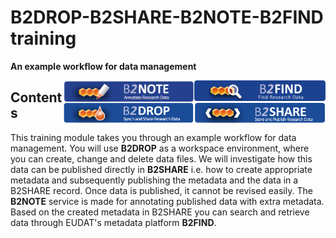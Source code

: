 # B2DROP-B2SHARE-B2NOTE-B2FIND training
**An example workflow for data management**

<img align="right" src="img/B2FIND.png" width="210px">
<img align="right" src="img/B2NOTE.png" width="210px">
<img align="right" src="img/B2SHARE.png" width="210px">
<img align="right" src="img/B2DROP.png" width="210px">

## Contents
This training module takes you through an example workflow for data management. You will use **B2DROP** as a workspace environment, where you can create, change and delete data files. We will investigate how this data can be published directly in **B2SHARE** i.e. how to create appropriate metadata and subsequently publishing the metadata and the data in a B2SHARE record. Once data is published, it cannot be revised easily. The **B2NOTE** service is made for annotating published data with extra metadata. Based on the created metadata in B2SHARE you can search and retrieve data through EUDAT's metadata platform **B2FIND**.
